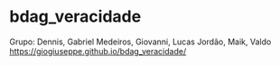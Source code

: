 # bdag_veracidade
Grupo:
Dennis, Gabriel Medeiros, Giovanni, Lucas Jordão, Maik, Valdo
https://giogiuseppe.github.io/bdag_veracidade/
